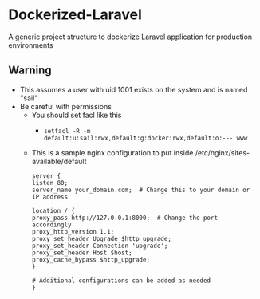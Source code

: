 # Dockerized-Laravel
A generic project structure to dockerize Laravel application for production environments

## Warning
- This assumes a user with uid 1001 exists on the system and is named "sail"
- Be careful with permissions
  - You should set facl like this
    - ```shell
      setfacl -R -m default:u:sail:rwx,default:g:docker:rwx,default:o:--- www
      ```
  - This is a sample nginx configuration to put inside /etc/nginx/sites-available/default
    ```nginx
    server {
    listen 80;
    server_name your_domain.com;  # Change this to your domain or IP address

    location / {
    proxy_pass http://127.0.0.1:8000;  # Change the port accordingly
    proxy_http_version 1.1;
    proxy_set_header Upgrade $http_upgrade;
    proxy_set_header Connection 'upgrade';
    proxy_set_header Host $host;
    proxy_cache_bypass $http_upgrade;
    }

    # Additional configurations can be added as needed
    }
    ```